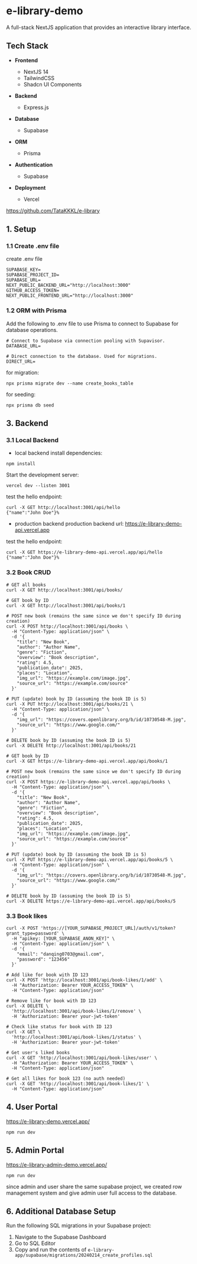 # e-library-demo

A full-stack NextJS application that provides an interactive library interface.

## Tech Stack

- **Frontend**
  - NextJS 14
  - TailwindCSS
  - Shadcn UI Components

- **Backend**
  - Express.js

- **Database**
  - Supabase

- **ORM**
  - Prisma

- **Authentication**
  - Supabase

- **Deployment**
  - Vercel

https://github.com/TataKKKL/e-library

## 1. Setup

### 1.1 Create .env file

create .env file
```
SUPABASE_KEY=
SUPABASE_PROJECT_ID=
SUPABASE_URL=
NEXT_PUBLIC_BACKEND_URL="http://localhost:3000"
GITHUB_ACCESS_TOKEN=
NEXT_PUBLIC_FRONTEND_URL="http://localhost:3000"
```
### 1.2 ORM with Prisma
Add the following to .env file to use Prisma to connect to Supabase for database operations.
```
# Connect to Supabase via connection pooling with Supavisor.
DATABASE_URL=

# Direct connection to the database. Used for migrations.
DIRECT_URL=
```
for migration:
```
npx prisma migrate dev --name create_books_table
```
for seeding:
```
npx prisma db seed
```

## 3. Backend
### 3.1 Local Backend
* local backend
install dependencies:
```
npm install
```
Start the development server:
```
vercel dev --listen 3001
```
test the hello endpoint:
```
curl -X GET http://localhost:3001/api/hello
{"name":"John Doe"}%
```
* production backend
production backend url: https://e-library-demo-api.vercel.app

test the hello endpoint:
```
curl -X GET https://e-library-demo-api.vercel.app/api/hello
{"name":"John Doe"}%
```
### 3.2 Book CRUD
```
# GET all books
curl -X GET http://localhost:3001/api/books/

# GET book by ID
curl -X GET http://localhost:3001/api/books/1

# POST new book (remains the same since we don't specify ID during creation)
curl -X POST http://localhost:3001/api/books \
  -H "Content-Type: application/json" \
  -d '{
    "title": "New Book",
    "author": "Author Name",
    "genre": "Fiction",
    "overview": "Book description",
    "rating": 4.5,
    "publication_date": 2025,
    "places": "Location",
    "img_url": "https://example.com/image.jpg",
    "source_url": "https://example.com/source"
  }'

# PUT (update) book by ID (assuming the book ID is 5)
curl -X PUT http://localhost:3001/api/books/21 \
  -H "Content-Type: application/json" \
  -d '{
    "img_url": "https://covers.openlibrary.org/b/id/10730548-M.jpg",
    "source_url": "https://www.google.com/"
  }'

# DELETE book by ID (assuming the book ID is 5)
curl -X DELETE http://localhost:3001/api/books/21
```


```
# GET book by ID
curl -X GET https://e-library-demo-api.vercel.app/api/books/1

# POST new book (remains the same since we don't specify ID during creation)
curl -X POST https://e-library-demo-api.vercel.app/api/books \
  -H "Content-Type: application/json" \
  -d '{
    "title": "New Book",
    "author": "Author Name",
    "genre": "Fiction",
    "overview": "Book description",
    "rating": 4.5,
    "publication_date": 2025,
    "places": "Location",
    "img_url": "https://example.com/image.jpg",
    "source_url": "https://example.com/source"
  }'

# PUT (update) book by ID (assuming the book ID is 5)
curl -X PUT https://e-library-demo-api.vercel.app/api/books/5 \
  -H "Content-Type: application/json" \
  -d '{
    "img_url": "https://covers.openlibrary.org/b/id/10730548-M.jpg",
    "source_url": "https://www.google.com/"
  }'

# DELETE book by ID (assuming the book ID is 5)
curl -X DELETE https://e-library-demo-api.vercel.app/api/books/5
```

### 3.3 Book likes
```
curl -X POST 'https://[YOUR_SUPABASE_PROJECT_URL]/auth/v1/token?grant_type=password' \
  -H "apikey: [YOUR_SUPABASE_ANON_KEY]" \
  -H "Content-Type: application/json" \
  -d '{
    "email": "danqing0703@gmail.com",
    "password": "123456"
  }'

# Add like for book with ID 123
curl -X POST 'http://localhost:3001/api/book-likes/1/add' \
  -H "Authorization: Bearer YOUR_ACCESS_TOKEN" \
  -H "Content-Type: application/json"

# Remove like for book with ID 123
curl -X DELETE \
  'http://localhost:3001/api/book-likes/1/remove' \
  -H 'Authorization: Bearer your-jwt-token'

# Check like status for book with ID 123
curl -X GET \
  'http://localhost:3001/api/book-likes/1/status' \
  -H 'Authorization: Bearer your-jwt-token'

# Get user's liked books
curl -X GET 'http://localhost:3001/api/book-likes/user' \
  -H "Authorization: Bearer YOUR_ACCESS_TOKEN" \
  -H "Content-Type: application/json"

# Get all likes for book 123 (no auth needed)
curl -X GET 'http://localhost:3001/api/book-likes/1' \
  -H "Content-Type: application/json"

```

## 4. User Portal
https://e-library-demo.vercel.app/

```
npm run dev
```

## 5. Admin Portal
https://e-library-admin-demo.vercel.app/

```
npm run dev
```
since admin and user share the same supabase project, we created row management system and give admin user full access to the database.

## 6. Additional Database Setup

Run the following SQL migrations in your Supabase project:

1. Navigate to the Supabase Dashboard
2. Go to SQL Editor
3. Copy and run the contents of `e-library-app/supabase/migrations/20240214_create_profiles.sql`


